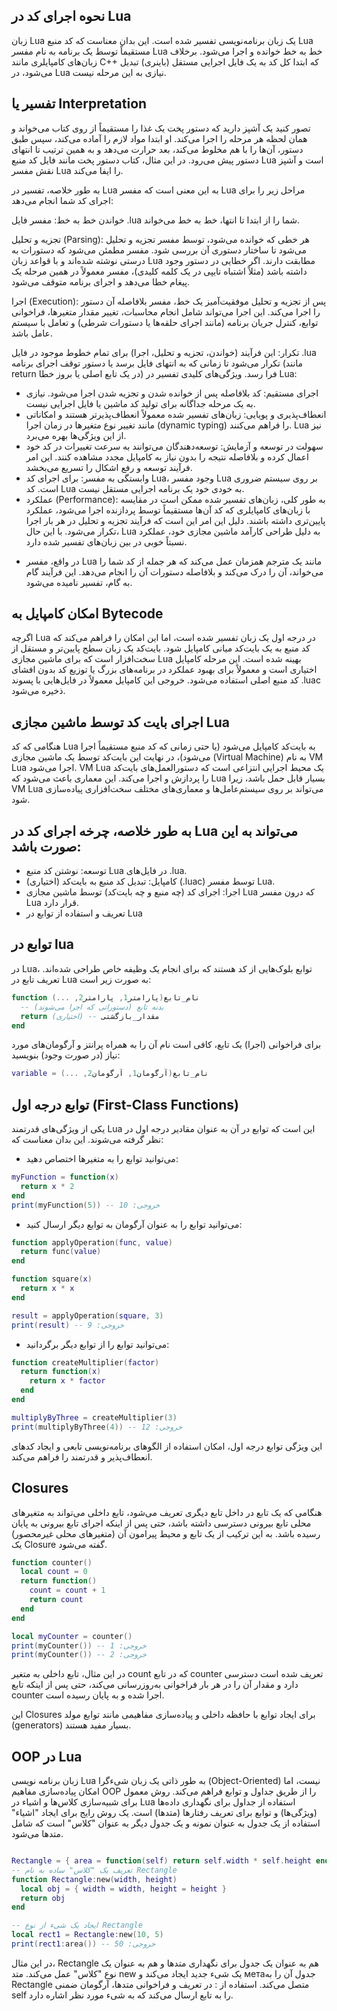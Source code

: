 ## نحوه اجرای کد در Lua

زبان Lua یک زبان برنامه‌نویسی تفسیر شده است. این بدان معناست که کد منبع Lua مستقیماً توسط یک برنامه به نام مفسر Lua خط به خط خوانده و اجرا می‌شود. برخلاف زبان‌های کامپایلری مانند C++ که ابتدا کل کد به یک فایل اجرایی مستقل (باینری) تبدیل می‌شود، در Lua نیازی به این مرحله نیست.

## تفسیر یا Interpretation


تصور کنید یک آشپز دارید که دستور پخت یک غذا را مستقیماً از روی کتاب می‌خواند و همان لحظه هر مرحله را اجرا می‌کند. او ابتدا مواد لازم را آماده می‌کند، سپس طبق دستور، آن‌ها را با هم مخلوط می‌کند، بعد حرارت می‌دهد و به همین ترتیب تا انتهای دستور پیش می‌رود. در این مثال، کتاب دستور پخت مانند فایل کد منبع Lua است و آشپز نقش مفسر Lua را ایفا می‌کند.

به طور خلاصه، تفسیر در Lua به این معنی است که مفسر Lua مراحل زیر را برای اجرای کد شما انجام می‌دهد:

خواندن خط به خط: مفسر فایل .lua شما را از ابتدا تا انتها، خط به خط می‌خواند.

تجزیه و تحلیل (Parsing): هر خطی که خوانده می‌شود، توسط مفسر تجزیه و تحلیل می‌شود تا ساختار دستوری آن بررسی شود. مفسر مطمئن می‌شود که دستورات به درستی نوشته شده‌اند و با قواعد زبان Lua مطابقت دارند. اگر خطایی در دستور وجود داشته باشد (مثلاً اشتباه تایپی در یک کلمه کلیدی)، مفسر معمولاً در همین مرحله یک پیغام خطا می‌دهد و اجرای برنامه متوقف می‌شود.

اجرا (Execution): پس از تجزیه و تحلیل موفقیت‌آمیز یک خط، مفسر بلافاصله آن دستور را اجرا می‌کند. این اجرا می‌تواند شامل انجام محاسبات، تغییر مقدار متغیرها، فراخوانی توابع، کنترل جریان برنامه (مانند اجرای حلقه‌ها یا دستورات شرطی) و تعامل با سیستم عامل باشد.

تکرار: این فرآیند (خواندن، تجزیه و تحلیل، اجرا) برای تمام خطوط موجود در فایل .lua تکرار می‌شود تا زمانی که به انتهای فایل برسد یا دستور توقف اجرای برنامه (مانند return در یک تابع اصلی یا بروز خطا) فرا رسد.
ویژگی‌های کلیدی تفسیر در Lua:

* اجرای مستقیم: کد بلافاصله پس از خوانده شدن و تجزیه شدن اجرا می‌شود. نیازی به یک مرحله جداگانه برای تولید کد ماشین یا فایل اجرایی نیست.
* انعطاف‌پذیری و پویایی: زبان‌های تفسیر شده معمولاً انعطاف‌پذیرتر هستند و امکاناتی مانند تغییر نوع متغیرها در زمان اجرا (dynamic typing) را فراهم می‌کنند. Lua نیز از این ویژگی‌ها بهره می‌برد.
* سهولت در توسعه و آزمایش: توسعه‌دهندگان می‌توانند به سرعت تغییرات در کد خود اعمال کرده و بلافاصله نتیجه را بدون نیاز به کامپایل مجدد مشاهده کنند. این امر فرآیند توسعه و رفع اشکال را تسریع می‌بخشد.
* وابستگی به مفسر: برای اجرای کد Lua، وجود مفسر Lua بر روی سیستم ضروری است. کد Lua به خودی خود یک برنامه اجرایی مستقل نیست.
* عملکرد (Performance): به طور کلی، زبان‌های تفسیر شده ممکن است در مقایسه با زبان‌های کامپایلری که کد آن‌ها مستقیماً توسط پردازنده اجرا می‌شود، عملکرد پایین‌تری داشته باشند. دلیل این امر این است که فرآیند تجزیه و تحلیل در هر بار اجرا تکرار می‌شود. با این حال، Lua به دلیل طراحی کارآمد ماشین مجازی خود، عملکرد نسبتاً خوبی در بین زبان‌های تفسیر شده دارد.
+ در واقع، مفسر Lua مانند یک مترجم همزمان عمل می‌کند که هر جمله از کد شما را می‌خواند، آن را درک می‌کند و بلافاصله دستورات آن را انجام می‌دهد. این فرآیند گام به گام، تفسیر نامیده می‌شود.

## امکان کامپایل به Bytecode

اگرچه Lua در درجه اول یک زبان تفسیر شده است، اما این امکان را فراهم می‌کند که کد منبع به یک بایت‌کد میانی کامپایل شود. بایت‌کد یک زبان سطح پایین‌تر و مستقل از سخت‌افزار است که برای ماشین مجازی Lua بهینه شده است. این مرحله کامپایل اختیاری است و معمولاً برای بهبود عملکرد در برنامه‌های بزرگ یا توزیع کد بدون افشای کد منبع اصلی استفاده می‌شود. خروجی این کامپایل معمولاً در فایل‌هایی با پسوند .luac ذخیره می‌شود.

## اجرای بایت کد توسط ماشین مجازی Lua

هنگامی که کد Lua به بایت‌کد کامپایل می‌شود (یا حتی زمانی که کد منبع مستقیماً اجرا می‌شود)، در نهایت این بایت‌کد توسط یک ماشین مجازی (Virtual Machine) به نام VM Lua اجرا می‌شود. VM Lua یک محیط اجرایی انتزاعی است که دستورالعمل‌های بایت‌کد را پردازش و اجرا می‌کند. این معماری باعث می‌شود که Lua بسیار قابل حمل باشد، زیرا VM Lua می‌تواند بر روی سیستم‌عامل‌ها و معماری‌های مختلف سخت‌افزاری پیاده‌سازی شود.

## به طور خلاصه، چرخه اجرای کد در Lua می‌تواند به این صورت باشد:

* توسعه: نوشتن کد منبع Lua در فایل‌های .lua.
 * (اختیاری) کامپایل: تبدیل کد منبع به بایت‌کد (.luac) توسط مفسر Lua.
 * اجرا: اجرای کد (چه منبع و چه بایت‌کد) توسط ماشین مجازی Lua که درون مفسر Lua قرار دارد.
 * تعریف و استفاده از توابع در Lua

## توابع در lua
در Lua، توابع بلوک‌هایی از کد هستند که برای انجام یک وظیفه خاص طراحی شده‌اند. تعریف تابع در Lua به صورت زیر است:
```lua
function نام_تابع(پارامتر1, پارامتر2, ...)
  -- بدنه تابع (دستوراتی که اجرا می‌شوند)
  return مقدار_بازگشتی -- (اختیاری)
end
```

برای فراخوانی (اجرا) یک تابع، کافی است نام آن را به همراه پرانتز و آرگومان‌های مورد نیاز (در صورت وجود) بنویسید:
```lua
variable = نام_تابع(آرگومان1, آرگومان2, ...)
```
## توابع درجه اول (First-Class Functions)

یکی از ویژگی‌های قدرتمند Lua این است که توابع در آن به عنوان مقادیر درجه اول در نظر گرفته می‌شوند. این بدان معناست که:

* می‌توانید توابع را به متغیرها اختصاص دهید:
```lua
myFunction = function(x)
  return x * 2
end
print(myFunction(5)) -- خروجی: 10
```
* می‌توانید توابع را به عنوان آرگومان به توابع دیگر ارسال کنید:
```lua
function applyOperation(func, value)
  return func(value)
end

function square(x)
  return x * x
end

result = applyOperation(square, 3)
print(result) -- خروجی: 9
```
* می‌توانید توابع را از توابع دیگر برگردانید:
```lua
function createMultiplier(factor)
  return function(x)
    return x * factor
  end
end

multiplyByThree = createMultiplier(3)
print(multiplyByThree(4)) -- خروجی: 12
```
این ویژگی توابع درجه اول، امکان استفاده از الگوهای برنامه‌نویسی تابعی و ایجاد کدهای انعطاف‌پذیر و قدرتمند را فراهم می‌کند.
## Closures
هنگامی که یک تابع در داخل تابع دیگری تعریف می‌شود، تابع داخلی می‌تواند به متغیرهای محلی تابع بیرونی دسترسی داشته باشد، حتی پس از اینکه اجرای تابع بیرونی به پایان رسیده باشد. به این ترکیب از یک تابع و محیط پیرامون آن (متغیرهای محلی غیرمحصور) یک Closure گفته می‌شود.
```lua
function counter()
  local count = 0
  return function()
    count = count + 1
    return count
  end
end

local myCounter = counter()
print(myCounter()) -- خروجی: 1
print(myCounter()) -- خروجی: 2
```
در این مثال، تابع داخلی به متغیر count که در تابع counter تعریف شده است دسترسی دارد و مقدار آن را در هر بار فراخوانی به‌روزرسانی می‌کند، حتی پس از اینکه تابع counter اجرا شده و به پایان رسیده است.

این Closures برای ایجاد توابع با حافظه داخلی و پیاده‌سازی مفاهیمی مانند توابع مولد (generators) بسیار مفید هستند.

## OOP در Lua

زبان برنامه نویسی Lua به طور ذاتی یک زبان شیءگرا (Object-Oriented) نیست، اما امکان پیاده‌سازی مفاهیم OOP را از طریق جداول و توابع فراهم می‌کند. روش معمول برای شبیه‌سازی کلاس‌ها و اشیاء در Lua استفاده از جداول برای نگهداری داده‌ها (ویژگی‌ها) و توابع برای تعریف رفتارها (متدها) است.
یک روش رایج برای ایجاد "اشیاء" استفاده از یک جدول به عنوان نمونه و یک جدول دیگر به عنوان "کلاس" است که شامل متدها می‌شود.
```lua

Rectangle = { area = function(self) return self.width * self.height end }
-- تعریف یک "کلاس" ساده به نام Rectangle
function Rectangle:new(width, height)
  local obj = { width = width, height = height }
  return obj
end

-- ایجاد یک شیء از نوع Rectangle
local rect1 = Rectangle:new(10, 5)
print(rect1:area()) -- خروجی: 50
```
در این مثال، Rectangle هم به عنوان یک جدول برای نگهداری متدها و هم به عنوان یک نوع "کلاس" عمل می‌کند. متد new یک شیء جدید ایجاد می‌کند و метаجدول آن را به Rectangle متصل می‌کند. استفاده از : در تعریف و فراخوانی متدها، آرگومان ضمنی self را به تابع ارسال می‌کند که به شیء مورد نظر اشاره دارد.

